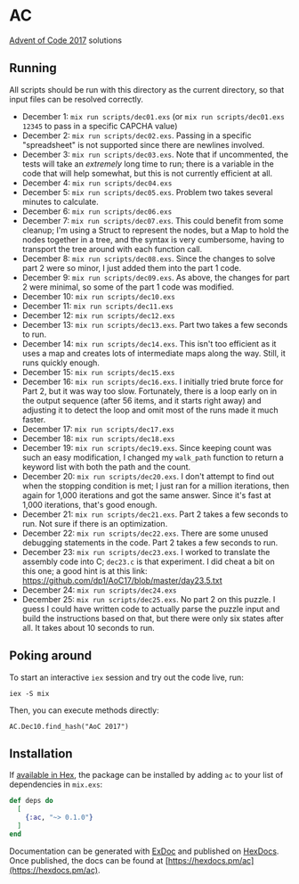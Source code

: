 # AC

[Advent of Code 2017](http://adventofcode.com/2017) solutions

## Running
All scripts should be run with this directory as the current directory, so that
input files can be resolved correctly.

* December 1:  `mix run scripts/dec01.exs` (or `mix run scripts/dec01.exs 12345`
  to pass in a specific CAPCHA value)
* December 2:  `mix run scripts/dec02.exs`.  Passing in a specific "spreadsheet"
  is not supported since there are newlines involved.
* December 3:  `mix run scripts/dec03.exs`.  Note that if uncommented, the tests
  will take an _extremely_ long time to run; there is a variable in the code
  that will help somewhat, but this is not currently efficient at all.
* December 4:  `mix run scripts/dec04.exs`
* December 5:  `mix run scripts/dec05.exs`.  Problem two takes several minutes
  to calculate.
* December 6:  `mix run scripts/dec06.exs`
* December 7:  `mix run scripts/dec07.exs`.  This could benefit from some
  cleanup; I'm using a Struct to represent the nodes, but a Map to hold the
  nodes together in a tree, and the syntax is very cumbersome, having to
  transport the tree around with each function call.
* December 8:  `mix run scripts/dec08.exs`.  Since the changes to solve part 2
  were so minor, I just added them into the part 1 code.
* December 9:  `mix run scripts/dec09.exs`.  As above, the changes for part 2
  were minimal, so some of the part 1 code was modified.
* December 10:  `mix run scripts/dec10.exs`
* December 11:  `mix run scripts/dec11.exs`
* December 12:  `mix run scripts/dec12.exs`
* December 13:  `mix run scripts/dec13.exs`.  Part two takes a few seconds to
  run.
* December 14:  `mix run scripts/dec14.exs`.  This isn't too efficient as it
  uses a map and creates lots of intermediate maps along the way.  Still, it
  runs quickly enough.
* December 15:  `mix run scripts/dec15.exs`
* December 16:  `mix run scripts/dec16.exs`.  I initially tried brute force for
  Part 2, but it was way too slow.  Fortunately, there is a loop early on in the
  output sequence (after 56 items, and it starts right away) and adjusting it to
  detect the loop and omit most of the runs made it much faster.
* December 17:  `mix run scripts/dec17.exs`
* December 18:  `mix run scripts/dec18.exs`
* December 19:  `mix run scripts/dec19.exs`.  Since keeping count was such an
  easy modification, I changed my `walk_path` function to return a keyword list
  with both the path and the count.
* December 20:  `mix run scripts/dec20.exs`.   I don't attempt to find out when
  the stopping condition is met; I just ran for a million iterations, then again
  for 1,000 iterations and got the same answer.  Since it's fast at 1,000
  iterations, that's good enough.
* December 21:  `mix run scripts/dec21.exs`.  Part 2 takes a few seconds to run.
  Not sure if there is an optimization.
* December 22:  `mix run scripts/dec22.exs`.  There are some unused debugging
  statements in the code.  Part 2 takes a few seconds to run.
* December 23:  `mix run scripts/dec23.exs`.  I worked to translate the assembly
  code into C; `dec23.c` is that experiment.  I did cheat a bit on this one;
  a good hint is at this link:
  <https://github.com/dp1/AoC17/blob/master/day23.5.txt>
* December 24:  `mix run scripts/dec24.exs`
* December 25:  `mix run scripts/dec25.exs`.  No part 2 on this puzzle.  I
  guess I could have written code to actually parse the puzzle input and build
  the instructions based on that, but there were only six states after all.  It
  takes about 10 seconds to run.

## Poking around
To start an interactive `iex` session and try out the code live, run:

    iex -S mix

Then, you can execute methods directly:

    AC.Dec10.find_hash("AoC 2017")

## Installation

If [available in Hex](https://hex.pm/docs/publish), the package can be installed
by adding `ac` to your list of dependencies in `mix.exs`:

```elixir
def deps do
  [
    {:ac, "~> 0.1.0"}
  ]
end
```

Documentation can be generated with [ExDoc](https://github.com/elixir-lang/ex_doc)
and published on [HexDocs](https://hexdocs.pm). Once published, the docs can
be found at [https://hexdocs.pm/ac](https://hexdocs.pm/ac).
